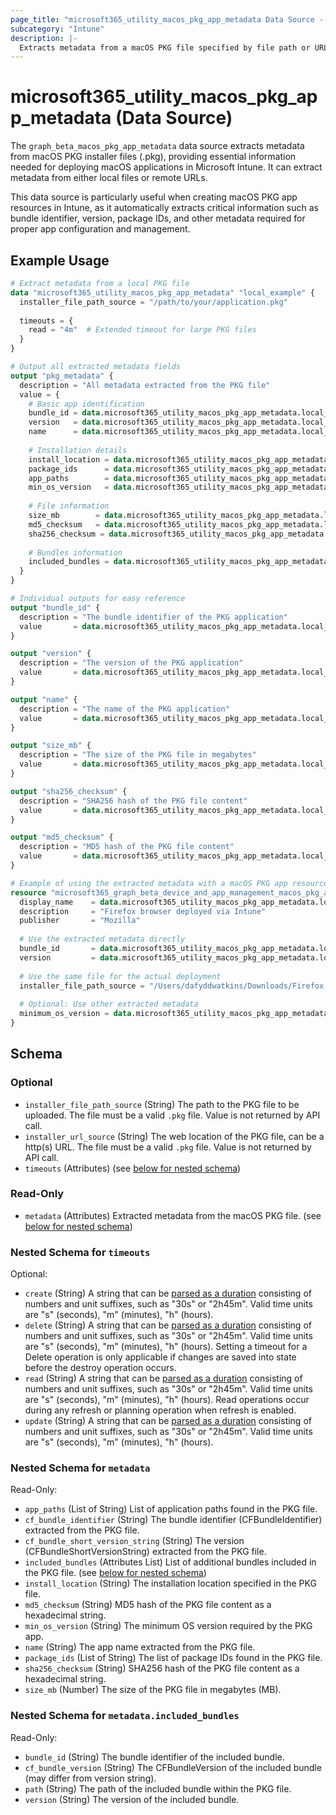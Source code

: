 ```yaml
---
page_title: "microsoft365_utility_macos_pkg_app_metadata Data Source - terraform-provider-microsoft365"
subcategory: "Intune"
description: |-
  Extracts metadata from a macOS PKG file specified by file path or URL.
---
```


# microsoft365_utility_macos_pkg_app_metadata (Data Source)

The `graph_beta_macos_pkg_app_metadata` data source extracts metadata from macOS PKG installer files (.pkg), providing essential information needed for deploying macOS applications in Microsoft Intune. It can extract metadata from either local files or remote URLs.

This data source is particularly useful when creating macOS PKG app resources in Intune, as it automatically extracts critical information such as bundle identifier, version, package IDs, and other metadata required for proper app configuration and management.

## Example Usage

```terraform
# Extract metadata from a local PKG file
data "microsoft365_utility_macos_pkg_app_metadata" "local_example" {
  installer_file_path_source = "/path/to/your/application.pkg"
  
  timeouts = {
    read = "4m"  # Extended timeout for large PKG files
  }
}

# Output all extracted metadata fields
output "pkg_metadata" {
  description = "All metadata extracted from the PKG file"
  value = {
    # Basic app identification
    bundle_id = data.microsoft365_utility_macos_pkg_app_metadata.local_example.metadata.cf_bundle_identifier
    version   = data.microsoft365_utility_macos_pkg_app_metadata.local_example.metadata.cf_bundle_short_version_string
    name      = data.microsoft365_utility_macos_pkg_app_metadata.local_example.metadata.name
    
    # Installation details
    install_location = data.microsoft365_utility_macos_pkg_app_metadata.local_example.metadata.install_location
    package_ids      = data.microsoft365_utility_macos_pkg_app_metadata.local_example.metadata.package_ids
    app_paths        = data.microsoft365_utility_macos_pkg_app_metadata.local_example.metadata.app_paths
    min_os_version   = data.microsoft365_utility_macos_pkg_app_metadata.local_example.metadata.min_os_version
    
    # File information
    size_mb        = data.microsoft365_utility_macos_pkg_app_metadata.local_example.metadata.size_mb
    md5_checksum   = data.microsoft365_utility_macos_pkg_app_metadata.local_example.metadata.md5_checksum
    sha256_checksum = data.microsoft365_utility_macos_pkg_app_metadata.local_example.metadata.sha256_checksum
    
    # Bundles information
    included_bundles = data.microsoft365_utility_macos_pkg_app_metadata.local_example.metadata.included_bundles
  }
}

# Individual outputs for easy reference
output "bundle_id" {
  description = "The bundle identifier of the PKG application"
  value       = data.microsoft365_utility_macos_pkg_app_metadata.local_example.metadata.cf_bundle_identifier
}

output "version" {
  description = "The version of the PKG application"
  value       = data.microsoft365_utility_macos_pkg_app_metadata.local_example.metadata.cf_bundle_short_version_string
}

output "name" {
  description = "The name of the PKG application"
  value       = data.microsoft365_utility_macos_pkg_app_metadata.local_example.metadata.name
}

output "size_mb" {
  description = "The size of the PKG file in megabytes"
  value       = data.microsoft365_utility_macos_pkg_app_metadata.local_example.metadata.size_mb
}

output "sha256_checksum" {
  description = "SHA256 hash of the PKG file content"
  value       = data.microsoft365_utility_macos_pkg_app_metadata.local_example.metadata.sha256_checksum
}

output "md5_checksum" {
  description = "MD5 hash of the PKG file content"
  value       = data.microsoft365_utility_macos_pkg_app_metadata.local_example.metadata.md5_checksum
}

# Example of using the extracted metadata with a macOS PKG app resource
resource "microsoft365_graph_beta_device_and_app_management_macos_pkg_app" "firefox" {
  display_name    = data.microsoft365_utility_macos_pkg_app_metadata.local_example.metadata.name
  description     = "Firefox browser deployed via Intune"
  publisher       = "Mozilla"
  
  # Use the extracted metadata directly
  bundle_id       = data.microsoft365_utility_macos_pkg_app_metadata.local_example.metadata.cf_bundle_identifier
  version         = data.microsoft365_utility_macos_pkg_app_metadata.local_example.metadata.cf_bundle_short_version_string
  
  # Use the same file for the actual deployment
  installer_file_path_source = "/Users/dafyddwatkins/Downloads/Firefox 134.0.pkg"
  
  # Optional: Use other extracted metadata
  minimum_os_version = data.microsoft365_utility_macos_pkg_app_metadata.local_example.metadata.min_os_version
}
```

<!-- schema generated by tfplugindocs -->
## Schema

### Optional

- `installer_file_path_source` (String) The path to the PKG file to be uploaded. The file must be a valid `.pkg` file. Value is not returned by API call.
- `installer_url_source` (String) The web location of the PKG file, can be a http(s) URL. The file must be a valid `.pkg` file. Value is not returned by API call.
- `timeouts` (Attributes) (see [below for nested schema](#nestedatt--timeouts))

### Read-Only

- `metadata` (Attributes) Extracted metadata from the macOS PKG file. (see [below for nested schema](#nestedatt--metadata))

<a id="nestedatt--timeouts"></a>
### Nested Schema for `timeouts`

Optional:

- `create` (String) A string that can be [parsed as a duration](https://pkg.go.dev/time#ParseDuration) consisting of numbers and unit suffixes, such as "30s" or "2h45m". Valid time units are "s" (seconds), "m" (minutes), "h" (hours).
- `delete` (String) A string that can be [parsed as a duration](https://pkg.go.dev/time#ParseDuration) consisting of numbers and unit suffixes, such as "30s" or "2h45m". Valid time units are "s" (seconds), "m" (minutes), "h" (hours). Setting a timeout for a Delete operation is only applicable if changes are saved into state before the destroy operation occurs.
- `read` (String) A string that can be [parsed as a duration](https://pkg.go.dev/time#ParseDuration) consisting of numbers and unit suffixes, such as "30s" or "2h45m". Valid time units are "s" (seconds), "m" (minutes), "h" (hours). Read operations occur during any refresh or planning operation when refresh is enabled.
- `update` (String) A string that can be [parsed as a duration](https://pkg.go.dev/time#ParseDuration) consisting of numbers and unit suffixes, such as "30s" or "2h45m". Valid time units are "s" (seconds), "m" (minutes), "h" (hours).


<a id="nestedatt--metadata"></a>
### Nested Schema for `metadata`

Read-Only:

- `app_paths` (List of String) List of application paths found in the PKG file.
- `cf_bundle_identifier` (String) The bundle identifier (CFBundleIdentifier) extracted from the PKG file.
- `cf_bundle_short_version_string` (String) The version (CFBundleShortVersionString) extracted from the PKG file.
- `included_bundles` (Attributes List) List of additional bundles included in the PKG file. (see [below for nested schema](#nestedatt--metadata--included_bundles))
- `install_location` (String) The installation location specified in the PKG file.
- `md5_checksum` (String) MD5 hash of the PKG file content as a hexadecimal string.
- `min_os_version` (String) The minimum OS version required by the PKG app.
- `name` (String) The app name extracted from the PKG file.
- `package_ids` (List of String) The list of package IDs found in the PKG file.
- `sha256_checksum` (String) SHA256 hash of the PKG file content as a hexadecimal string.
- `size_mb` (Number) The size of the PKG file in megabytes (MB).

<a id="nestedatt--metadata--included_bundles"></a>
### Nested Schema for `metadata.included_bundles`

Read-Only:

- `bundle_id` (String) The bundle identifier of the included bundle.
- `cf_bundle_version` (String) The CFBundleVersion of the included bundle (may differ from version string).
- `path` (String) The path of the included bundle within the PKG file.
- `version` (String) The version of the included bundle.